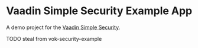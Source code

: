 # Vaadin Simple Security Example App

A demo project for the [Vaadin Simple Security](https://github.com/mvysny/vaadin-simple-security).

TODO steal from vok-security-example
